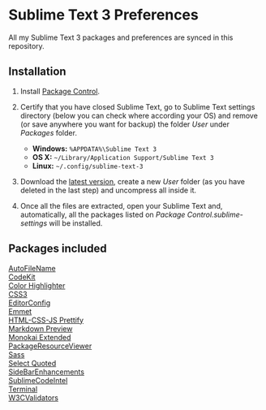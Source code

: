 Sublime Text 3 Preferences
==========================

All my Sublime Text 3 packages and preferences are synced in this repository.


## Installation ##

1. Install [Package Control](https://packagecontrol.io/installation).

2. Certify that you have closed Sublime Text, go to Sublime Text settings directory (below you can check where according your OS) and remove (or save anywhere you want for backup) the folder *User* under *Packages* folder.

    * **Windows:** ```%APPDATA%\Sublime Text 3```
    * **OS X:** ```~/Library/Application Support/Sublime Text 3```
    * **Linux:** ```~/.config/sublime-text-3```

3. Download the [latest version](https://github.com/rafael-rpa/sublime-text-preferences/archive/master.zip), create a new *User* folder (as you have deleted in the last step) and uncompress all inside it.

4. Once all the files are extracted, open your Sublime Text and, automatically, all the packages listed on *Package Control.sublime-settings* will be installed.


## Packages included ##

[AutoFileName](https://packagecontrol.io/packages/AutoFileName)  
[CodeKit](https://packagecontrol.io/packages/CodeKit)  
[Color Highlighter](https://packagecontrol.io/packages/Color%20Highlighter)  
[CSS3](https://packagecontrol.io/packages/CSS3)  
[EditorConfig](https://packagecontrol.io/packages/EditorConfig)  
[Emmet](https://packagecontrol.io/packages/Emmet)  
[HTML-CSS-JS Prettify](https://packagecontrol.io/packages/HTML-CSS-JS%20Prettify)  
[Markdown Preview](https://packagecontrol.io/packages/Markdown%20Preview)  
[Monokai Extended](https://packagecontrol.io/packages/Monokai%20Extended)  
[PackageResourceViewer](https://packagecontrol.io/packages/PackageResourceViewer)  
[Sass](https://packagecontrol.io/packages/Sass)  
[Select Quoted](https://packagecontrol.io/packages/Select%20Quoted)  
[SideBarEnhancements](https://packagecontrol.io/packages/SideBarEnhancements)  
[SublimeCodeIntel](https://packagecontrol.io/packages/SublimeCodeIntel)  
[Terminal](https://packagecontrol.io/packages/Terminal)  
[W3CValidators](https://packagecontrol.io/packages/W3CValidators)
